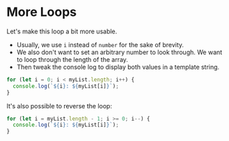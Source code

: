 # More Loops

Let's make this loop a bit more usable.

- Usually, we use `i` instead of `number` for the sake of brevity.
- We also don't want to set an arbitrary number to look through. We want to loop through the length of the array.
- Then tweak the console log to display both values in a template string.

```javascript
for (let i = 0; i < myList.length; i++) {
  console.log(`${i}: ${myList[i]}`);
}
```

It's also possible to reverse the loop:

```javascript
for (let i = myList.length - 1; i >= 0; i--) {
  console.log(`${i}: ${myList[i]}`);
}
```
